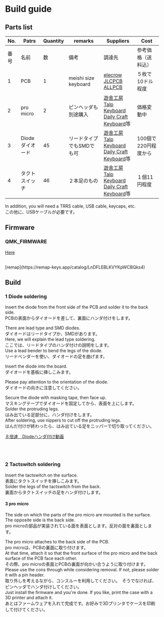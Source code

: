 # Build guide

## Parts list


| No. | Patrs | Quantity | remarks | Suppliers | Cost |
|--|--|--|--|--|--|
|番号|名前|数|備考|調達先|参考価格（送料込）|<br>
|1|PCB|1|meishi size keyboard|[elecrow](https://www.elecrow.com)<br>[JLCPCB](https://jlcpcb.com)<br>[ALLPCB](https://www.allpcb.com)|５枚で10ドル程度|<br>
|2|pro micro|2|ピンヘッダも別途購入|[遊舎工房](https://yushakobo.jp)<br>[Talp Keyboard](https://talpkeyboard.net)<br>[Daily Craft Keyboard](https://shop.dailycraft.jp)等|価格変動中|
|3|Diode<br>ダイオード|45|リードタイプでもSMDでも可|[遊舎工房](https://yushakobo.jp)<br>[Talp Keyboard](https://talpkeyboard.net)<br>[Daily Craft Keyboard](https://shop.dailycraft.jp)等|100個で220円程度から|
|4|タクトスイッチ|46|２本足のもの|[遊舎工房](https://yushakobo.jp)<br>[Talp Keyboard](https://talpkeyboard.net)<br>[Daily Craft Keyboard](https://shop.dailycraft.jp)等|１個11円程度|

In addition, you will need a TRRS cable, USB cable, keycaps, etc.
<br>
この他に、USBケーブルが必要です。
<br>

## Firmware

###  QMK_FIRMWARE
[Here](https://github.com/telzo2000/meishi001/tree/main/firmware)

<br>
[remap](https://remap-keys.app/catalog/LnDFLEBLKVYKpWCBQks4)

<br>

## Build 

### 1 Diode soldering


Insert the diode from the front side of the PCB and solder it to the back side.
<br>
PCBの表面からダイオードを差して、裏面にハンダ付けをします。
<br>

There are lead type and SMD diodes.
<br>
ダイオードはリードタイプか、SMDがあります。
<br>
Here, we will explain the lead type soldering.
<br>
ここでは、リードタイプのハンダ付けの説明をします。
<br>
Use a lead bender to bend the legs of the diode.
<br>
リードベンダーを使い、ダイオードの足を曲げます。
<br>


Insert the diode into the board.
<br>
ダイオードを基板に挿しこみます。
<br>

Please pay attention to the orientation of the diode.
<br>
ダイオードの向きに注意してください。
<br>


Secure the diode with masking tape, then face up.
<br>
マスキングテープでダイオードを固定してから、表面を上にします。
<br>
Solder the protruding legs.
<br>
はみ出ている足部分に、ハンダ付けをします。
<br>
After soldering, use nippers to cut off the protruding legs.
<br>
はんだ付けが終わったら、はみ出ている足をニッパーで切り取ってください。
<br>

[８倍速　Diodeハンダ付け動画](https://youtu.be/Yaodh2-XxV4)


<br>
<br>

### 2 Tactswitch soldering

Insert the tactswitch on the surface.
<br>
表面にタクトスイッチを挿しこみます。
<br>
Solder the legs of the tactswitch from the back.
<br>
裏面からタクトスイッチの足をハンダ付けします。
<br>

#### 3 pro micro

The side on which the parts of the pro micro are mounted is the surface. The opposite side is the back side.
<br>
pro microの部品が実装されている面を表面とします。反対の面を裏面とします。
<br>

The pro micro attaches to the back side of the PCB.
<br>
pro microは、PCBの裏面に取り付けます。
<br>
At that time, attach it so that the front surface of the pro micro and the back surface of the PCB face each other.
<br>
その際、pro microの表面とPCBの裏面が向かい合うように取り付けます。
<br>
Please use the cons through while considering removal. If not, please solder it with a pin header.
<br>
取り外しを考えるながら、コンスルーを利用してください。　そうでなければ、ピンヘッダでハンダ付けしてください。
<br>
Just install the firmware and you're done. If you like, print the case with a 3D printer and attach it.
<br>
あとはファームウェアを入れて完成です。お好みで3Dプリンタでケースを印刷して付けてください。
<br>






